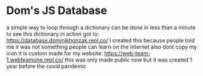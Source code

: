 # Dom's JS Database
a simple way to loop through a dictionary can be done in less than a minute
to see this dictionary in action got to: https://database.dominikhonzak.repl.co/
I created this because people told me it was not something people can learn on the internet
also dont copy my icon it is custom made for my website: https://web-team-1.webteamone.repl.co/
this was only made public now but it was created 1 year before the covid pandemic
